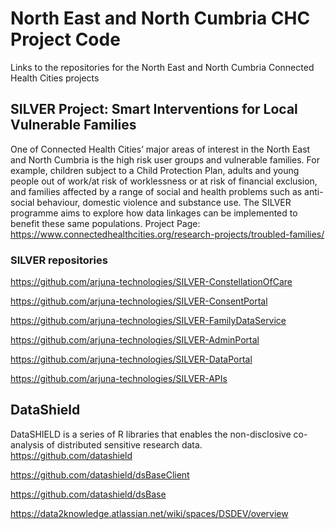 # North East and North Cumbria CHC Project Code
Links to the repositories for the North East and North Cumbria Connected Health Cities projects

## SILVER Project: Smart Interventions for Local Vulnerable Families
One of Connected Health Cities’ major areas of interest in the North East and North Cumbria is the high risk user groups and vulnerable families. For example, children subject to a Child Protection Plan, adults and young people out of work/at risk of worklessness or at risk of financial exclusion, and families affected by a range of social and health problems such as anti-social behaviour, domestic violence and substance use.   The SILVER programme aims to explore how data linkages can be implemented to benefit these same populations.
Project Page: https://www.connectedhealthcities.org/research-projects/troubled-families/

### SILVER repositories
https://github.com/arjuna-technologies/SILVER-ConstellationOfCare

https://github.com/arjuna-technologies/SILVER-ConsentPortal

https://github.com/arjuna-technologies/SILVER-FamilyDataService

https://github.com/arjuna-technologies/SILVER-AdminPortal

https://github.com/arjuna-technologies/SILVER-DataPortal

https://github.com/arjuna-technologies/SILVER-APIs

## DataShield
DataSHIELD is a series of R libraries that enables the non-disclosive co-analysis of distributed sensitive research data.
https://github.com/datashield

https://github.com/datashield/dsBaseClient

https://github.com/datashield/dsBase

https://data2knowledge.atlassian.net/wiki/spaces/DSDEV/overview

